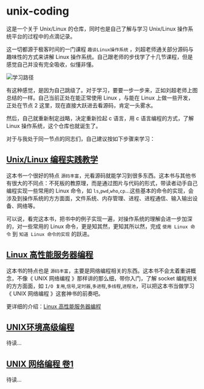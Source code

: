 # unix-coding

这是一个关于 Unix/Linux 的仓库，同时也是自己了解与学习 Unix/Linux 操作系统平台的过程中的点滴记录。

这一切都源于极客时间的一门课程 `趣谈Linux操作系统` ，刘超老师通关部分源码与趣味性的方式来讲解 Linux 操作系统。自己跟老师的步伐学了十几节课程，但是感觉自己并没有完全吸收，似懂非懂。

![学习路径](<https://static001.geekbang.org/resource/image/bc/5b/bcf70b988e59522de732bc1b01b45a5b.jpeg>)

有这种感觉，是因为自己跳级了。对于学习，要要一步一步来，正如刘超老师上图总结的一样。自己当前正处在能正常使用 Linux ，与能在 Linux 上做一些开发，正处在节点 2 这里，现在直接大跃进去看源码，肯定一头雾水。

然后，自己就重新制定战略，决定重新捡起 c 语言，用 c 语言编程的方式，了解 Linux 操作系统，这个仓库也就诞生了。

对于与我处于同一节点的同志们，自己建议按如下步骤来学习：

## [Unix/Linux 编程实践教学](https://book.douban.com/subject/1219329/)

这本书一个很好的特点 `源码丰富`，光看源码就能学习到很多东西。这本书与其他书有很大的不同点：不死板的教原理，而是通过图片与代码的形式，带读者动手自己编程实现一些常用的 Linux 命令，如 `ls`,`pwd`,`who`,`cp`...这些基本的命令的实现，会涉及到操作系统的方方面面，文件系统、内存管理、进程、进程通信、输入输出设备、网络等。

可以说，看完这本书，把书中的例子实现一遍，对操作系统的理解会进一步加深的，对一些常用的 Linux 命令，更是知其然，更知其所以然，完成 `使用 Linux 命令` 到 `知道 Linux 命令的实现` 的跃进。

## [Linux 高性能服务器编程](https://book.douban.com/subject/24722611/)

这本书的特点也是 `源码丰富`，主要是网络编程相关的东西。这本书不会太着重讲概念，不像《 UNIX 网络编程 》那样讲的那么细，带你入门，了解 socket 编程相关的方方面面，如 `I/O 复用`,`信号`,`定时器`,`多进程`,`多线程`,`进程池`，可以把这本书当做学习 《 UNIX 网络编程 》这套神书的前奏吧。

更详细的介绍：[Linux 高性能服务器编程](<https://github.com/wuduozhi/unix-coding/wiki/Linux-%E9%AB%98%E6%80%A7%E8%83%BD%E6%9C%8D%E5%8A%A1%E5%99%A8%E7%BC%96%E7%A8%8B>)

## [UNIX环境高级编程](<https://book.douban.com/subject/1788421/>)

待读...

## [UNIX 网络编程 卷1](https://book.douban.com/subject/4859464/)

待读...
